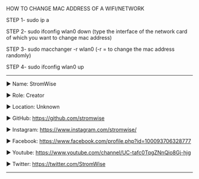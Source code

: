 HOW TO CHANGE MAC ADDRESS OF A WIFI/NETWORK 

STEP 1-  sudo ip a 

STEP 2-  sudo ifconfig wlan0 down  (type the interface of the network card of which you want to change mac address)

STEP 3-  sudo macchanger -r wlan0  (-r = to change the mac address randomly)

STEP 4-  sudo ifconfig wlan0 up






____________________________________________________________________________________________________________________________________________
▶ Name: StromWise

▶ Role: Creator

▶ Location: Unknown

▶ GitHub: https://github.com/stromwise 

▶ Instagram: https://www.instagram.com/stromwise/ 

▶ Facebook: https://www.facebook.com/profile.php?id=100093706328777

▶ Youtube: https://www.youtube.com/channel/UC-tafc0TqgZNnQio8Gj-hjg 

▶ Twitter: https://twitter.com/StromWise 
____________________________________________________________________________________________________________________________________________

